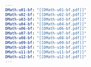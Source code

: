 ```yaml
---
DMath-u01-bf: "[[DMath-u01-bf.pdf]]" 
DMath-u02-bf: "[[DMath-u02-bf.pdf]]" 
DMath-u03-bf: "[[DMath-u03-bf.pdf]]" 
DMath-u04-bf: "[[DMath-u04-bf.pdf]]" 
DMath-u06-bf: "[[DMath-u06-bf.pdf]]" 
DMath-u07-bf: "[[DMath-u07-bf.pdf]]" 
DMath-u08-bf: "[[DMath-u08-bf.pdf]]" 
DMath-u09-bf: "[[DMath-u09-bf.pdf]]" 
DMath-u10-bf: "[[DMath-u10-bf.pdf]]" 
DMath-u11-bf: "[[DMath-u11-bf.pdf]]" 
DMath-u12-bf: "[[DMath-u12-bf.pdf]]"
---
```

